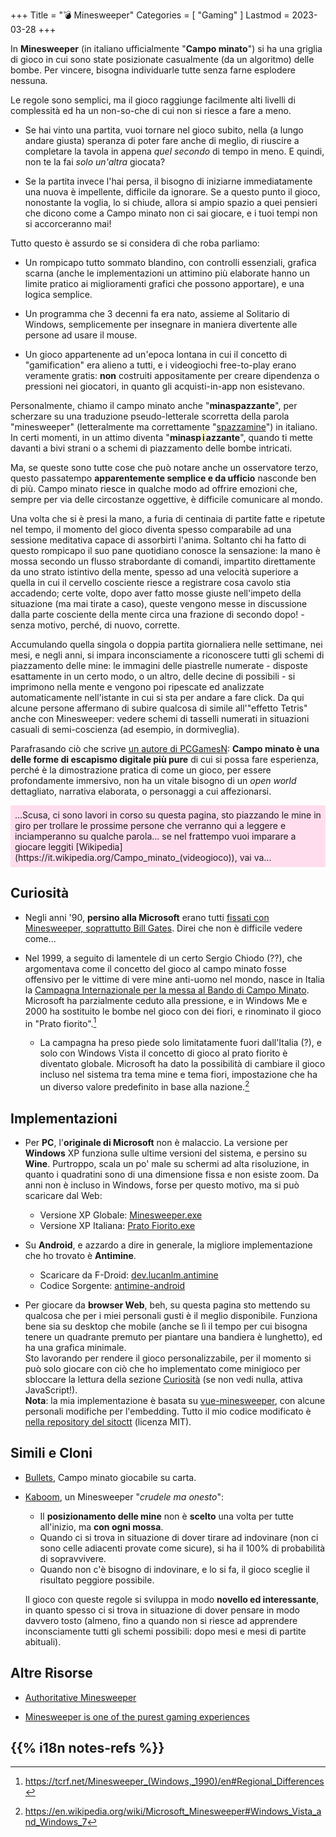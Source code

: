 +++
Title = "💣 Minesweeper"
Categories = [ "Gaming" ]
Lastmod = 2023-03-28
+++

<style>/*
*/#Body {
	Color: #000000;
	Background: #C0C0C0;
}

/*
*/#Background {
	Background-Color: #C0C0C0;
	Background-Image: /*linear-gradient(rgba(0, 0, 0, 0.5), rgba(0, 0, 0, 0.5)),*/ url('{{< assetsRoot >}}/Media/Minesweeper/XP-Window-www.techradar.com.webp');
	Filter: Blur(5px);
}

/**/#LeftBoxContainer, #RightBoxContainer { Color: #000000; }

/*
*/#MainBox {
	Background: RGBA(192, 192, 192, 0.80);
	Backdrop-Filter: Blur(5px);
}
</style>

In **Minesweeper** (in italiano ufficialmente "**Campo minato**") si ha una griglia di gioco in cui sono state posizionate casualmente (da un algoritmo) delle bombe. Per vincere, bisogna individuarle tutte senza farne esplodere nessuna.

Le regole sono semplici, ma il gioco raggiunge facilmente alti livelli di complessità ed ha un non-so-che di cui non si riesce a fare a meno.

<!-- Per il tipo di gioco, un semplice puzzle blandino nato in un'era in cui quasi nessun videogioco era costruito per causare dipendenza ai giocatori, è spaventosamente capace di farti ossessionare. -->

* Se hai vinto una partita, vuoi tornare nel gioco subito, nella (a lungo andare giusta) speranza di poter fare anche di meglio, di riuscire a completare la tavola in appena _quel secondo_ di tempo in meno. E quindi, non te la fai _solo un'altra_ giocata?

* Se la partita invece l'hai persa, il bisogno di iniziarne immediatamente una nuova è impellente, difficile da ignorare. Se a questo punto il gioco, nonostante la voglia, lo si chiude, allora si ampio spazio a quei pensieri che dicono come a Campo minato non ci sai giocare, e i tuoi tempi non si accorceranno mai!

Tutto questo è assurdo se si considera di che roba parliamo:

* Un rompicapo tutto sommato blandino, con controlli essenziali, grafica scarna (anche le implementazioni un attimino più elaborate hanno un limite pratico ai miglioramenti grafici che possono apportare), e una logica semplice.

* Un programma che 3 decenni fa era nato, assieme al Solitario di Windows, semplicemente per insegnare in maniera divertente alle persone ad usare il mouse.

* Un gioco appartenente ad un'epoca lontana in cui il concetto di "gamification" era alieno a tutti, e i videogiochi free-to-play erano veramente gratis: **non** costruiti appositamente per creare dipendenza o pressioni nei giocatori, in quanto gli acquisti-in-app non esistevano.

Personalmente, chiamo il campo minato anche "**minaspazzante**", per scherzare su una traduzione pseudo-letterale scorretta della parola "minesweeper" (letteralmente ma correttamente "[spazzamine](https://it.wikipedia.org/Dragamine)") in italiano. In certi momenti, in un attimo diventa "**minasp<span style="border: 2px dotted yellow;">i</span>azzante**", quando ti mette davanti a bivi strani o a schemi di piazzamento delle bombe intricati.

Ma, se queste sono tutte cose che può notare anche un osservatore terzo, questo passatempo **apparentemente semplice e da ufficio** nasconde ben di più. Campo minato riesce in qualche modo ad offrire emozioni che, sempre per via delle circostanze oggettive, è difficile comunicare al mondo.

Una volta che si è presi la mano, a furia di centinaia di partite fatte e ripetute nel tempo, il momento del gioco diventa spesso comparabile ad una sessione meditativa capace di assorbirti l'anima. Soltanto chi ha fatto di questo rompicapo il suo pane quotidiano conosce la sensazione: la mano è mossa secondo un flusso strabordante di comandi, impartito direttamente da uno strato istintivo della mente, spesso ad una velocità superiore a quella in cui il cervello cosciente riesce a registrare cosa cavolo stia accadendo; certe volte, dopo aver fatto mosse giuste nell'impeto della situazione (ma mai tirate a caso), queste vengono messe in discussione dalla parte cosciente della mente circa una frazione di secondo dopo! - senza motivo, perché, di nuovo, corrette.

Accumulando quella singola o doppia partita giornaliera nelle settimane, nei mesi, e negli anni, si impara inconsciamente a riconoscere tutti gli schemi di piazzamento delle mine: le immagini delle piastrelle numerate - disposte esattamente in un certo modo, o un altro, delle decine di possibili - si imprimono nella mente e vengono poi ripescate ed analizzate automaticamente nell'istante in cui si sta per andare a fare click. Da qui alcune persone affermano di subire qualcosa di simile all'"effetto Tetris" anche con Minesweeper: vedere schemi di tasselli numerati in situazioni casuali di semi-coscienza (ad esempio, in dormiveglia).

Parafrasando ciò che scrive [un autore di PCGamesN](https://www.pcgamesn.com/minesweeper/get-free): **Campo minato è una delle forme di escapismo digitale più pure** di cui si possa fare esperienza, perché è la dimostrazione pratica di come un gioco, per essere profondamente immersivo, non ha un vitale bisogno di un _open world_ dettagliato, narrativa elaborata, o personaggi a cui affezionarsi.

<p markdown="1" style="background: #fde; padding: 0.5em;">...Scusa, ci sono lavori in corso su questa pagina, sto piazzando le mine in giro per trollare le prossime persone che verranno qui a leggere e inciamperanno su qualche parola... se nel frattempo vuoi imparare a giocare leggiti [Wikipedia](https://it.wikipedia.org/Campo_minato_(videogioco)), vai va...</p>

## Curiosità

<div class="Minesweeper Locker"></div>

* Negli anni '90, **persino alla Microsoft** erano tutti [fissati con Minesweeper, soprattutto Bill Gates](https://arstechnica.com/gaming/2023/02/how-bill-gates-minesweeper-addiction-helped-lead-to-the-xbox). Direi che non è difficile vedere come...

* Nel 1999, a seguito di lamentele di un certo Sergio Chiodo (??), che argomentava come il concetto del gioco al campo minato fosse offensivo per le vittime di vere mine anti-uomo nel mondo, nasce in Italia la [Campagna Internazionale per la messa al Bando di Campo Minato](http://fc.retecivica.milano.it/rcmweb/fnm/princ.htm#italiano). Microsoft ha parzialmente ceduto alla pressione, e in Windows Me e 2000 ha sostituito le bombe nel gioco con dei fiori, e rinominato il gioco in "Prato fiorito".[^Regional_Differences]

	* La campagna ha preso piede solo limitatamente fuori dall'Italia (?), e solo con Windows Vista il concetto di gioco al prato fiorito è diventato globale. Microsoft ha dato la possibilità di cambiare il gioco incluso nel sistema tra tema mine e tema fiori, impostazione che ha un diverso valore predefinito in base alla nazione.[^Windows_Vista_and_Windows_7]

## Implementazioni

<div class="ListNoInMargin" markdown="1">

* Per **PC**, l'**originale di Microsoft** non è malaccio. La versione per **Windows** XP funziona sulle ultime versioni del sistema, e persino su **Wine**. Purtroppo, scala un po' male su schermi ad alta risoluzione, in quanto i quadratini sono di una dimensione fissa e non esiste zoom. Da anni non è incluso in Windows, forse per questo motivo, ma si può scaricare dal Web:  
	* Versione XP Globale: [Minesweeper.exe](https://archive.org/download/Minesweeper_201811/Minesweeper.exe)  
	* Versione XP Italiana: [Prato Fiorito.exe](https://archive.org/download/prato-fiorito/PRATO_FIORITO.exe)

* Su **Android**, e azzardo a dire in generale, la migliore implementazione che ho trovato è **Antimine**.  
	* Scaricare da F-Droid: [dev.lucanlm.antimine](https://f-droid.org/packages/dev.lucanlm.antimine)  
	* Codice Sorgente: [antimine-android](https://github.com/lucasnlm/antimine-android)

* Per giocare da **browser Web**, beh, su questa pagina sto mettendo su qualcosa che per i miei personali gusti è il meglio disponibile. Funziona bene sia su desktop che mobile (anche se lì il tempo per cui bisogna tenere un quadrante premuto per piantare una bandiera è lunghetto), ed ha una grafica minimale.  
Sto lavorando per rendere il gioco personalizzabile, per il momento si può solo giocare con ciò che ho implementato come minigioco per sbloccare la lettura della sezione [Curiosità](#-Curiosit) (se non vedi nulla, attiva JavaScript!).  
**Nota**: la mia implementazione è basata su [vue-minesweeper](https://github.com/antfu/vue-minesweeper), con alcune personali modifiche per l'embedding. Tutto il mio codice modificato è [nella repository del sitoctt](https://gitlab.com/octtspacc/sitoctt/-/tree/main/Assets/vuesweeper-core) (licenza MIT).

</div>

## Simili e Cloni

* [Bullets](https://ojs.aaai.org/index.php/AAAI/article/view/21561/21310), Campo minato giocabile su carta.

* [Kaboom](https://pwmarcz.pl/blog/kaboom), un Minesweeper "_crudele ma onesto_":
	* Il **posizionamento delle mine** non è **scelto** una volta per tutte all'inizio, ma **con ogni mossa**.
	* Quando ci si trova in situazione di dover tirare ad indovinare (non ci sono celle adiacenti provate come sicure), si ha il 100% di probabilità di sopravvivere.
	* Quando non c'è bisogno di indovinare, e lo si fa, il gioco sceglie il risultato peggiore possibile.

	Il gioco con queste regole si sviluppa in modo **novello ed interessante**, in quanto spesso ci si trova in situazione di dover pensare in modo davvero tosto (almeno, fino a quando non si riesce ad apprendere inconsciamente tutti gli schemi possibili: dopo mesi e mesi di partite abituali).

## Altre Risorse

* [Authoritative Minesweeper](https://minesweepergame.com)

* [Minesweeper is one of the purest gaming experiences](https://old.reddit.com/r/patientgamers/comments/11i6zqy/minesweeper_is_one_of_the_purest_gaming/)

## {{% i18n notes-refs %}}

[^Regional_Differences]: <https://tcrf.net/Minesweeper_(Windows,_1990)/en#Regional_Differences>
[^Windows_Vista_and_Windows_7]: <https://en.wikipedia.org/wiki/Microsoft_Minesweeper#Windows_Vista_and_Windows_7>
[^PageBg]: **Sfondo della Pagina**: [Fonte](https://www.techradar.com/news/gaming/the-most-successful-game-ever-a-history-of-minesweeper-596504)

<script src="/MinesweeperEmbed.js"></script>
